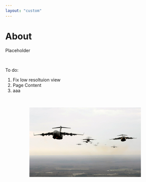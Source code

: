 ```yaml
---
layout: "custom"
---
```


<h1> About </h1>

Placeholder

<br>

To do:

<ol>
  <li>Fix low resoltuion view</li>
  <li>Page Content</li>
  <li>aaa</li>
</ol> 

<br>

<p align="center">
  <img src="images/squadron_of_c-17_globemasters.jpg" alt="Squadron of C-17 Globemasters" width="70%">
</p>

<br>


